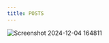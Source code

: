 ```yaml
---
title: POSTS
---
```


![Screenshot 2024-12-04 164811](https://github.com/user-attachments/assets/b6ba2c81-3598-4c46-8fad-7260a23b16ac)
